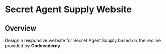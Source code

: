 # Secret Agent Supply Website

## Overview
Design a responsive website for Secret Agent Supply based on the redline provided by **Codecademy**.

